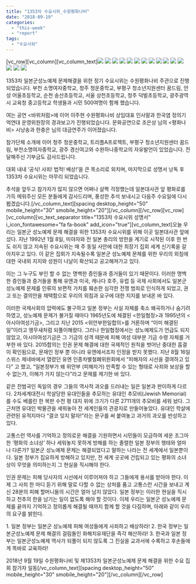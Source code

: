 ```yaml
---
title: "1353차 수요시위_수원평화나비"
date: "2018-09-19"
categories: 
  - "this-week"
  - "report"
tags: 
  - "수요시위"
---
```


\[vc\_row\]\[vc\_column\]\[vc\_column\_text\]![](https://r2.womenandwar.net/2018/09/1-300x199.jpg) [![](https://r2.womenandwar.net/2018/09/2-300x199.jpg)](https://r2.womenandwar.net/2018/09/2.jpg) [![](https://r2.womenandwar.net/2018/09/3-300x199.jpg)](https://r2.womenandwar.net/2018/09/3.jpg) [![](https://r2.womenandwar.net/2018/09/4-300x199.jpg)](https://r2.womenandwar.net/2018/09/4.jpg) [![](https://r2.womenandwar.net/2018/09/5-300x199.jpg)](https://r2.womenandwar.net/2018/09/5.jpg) [![](https://r2.womenandwar.net/2018/09/6-300x199.jpg)](https://r2.womenandwar.net/2018/09/6.jpg) [![](https://r2.womenandwar.net/2018/09/7-300x199.jpg)](https://r2.womenandwar.net/2018/09/7.jpg) [![](https://r2.womenandwar.net/2018/09/8-300x199.jpg)](https://r2.womenandwar.net/2018/09/8.jpg) [![](https://r2.womenandwar.net/2018/09/9-300x199.jpg)](https://r2.womenandwar.net/2018/09/9.jpg) [![](https://r2.womenandwar.net/2018/09/10-300x199.jpg)](https://r2.womenandwar.net/2018/09/10.jpg) [![](https://r2.womenandwar.net/2018/09/11-300x199.jpg)](https://r2.womenandwar.net/2018/09/11.jpg) [![](https://r2.womenandwar.net/2018/09/12-300x199.jpg)](https://r2.womenandwar.net/2018/09/12.jpg) [![](https://r2.womenandwar.net/2018/09/13-300x199.jpg)](https://r2.womenandwar.net/2018/09/13.jpg) [![](https://r2.womenandwar.net/2018/09/14-300x199.jpg)](https://r2.womenandwar.net/2018/09/14.jpg) [![](https://r2.womenandwar.net/2018/09/15-300x199.jpg)](https://r2.womenandwar.net/2018/09/15.jpg)

1353차 일본군성노예제 문제해결을 위한 정기 수요시위는 수원평화나비 주관으로 진행되었습니다. 부천 소명여자중학교, 청주 청운중학교, 부평구 청소년지원센터 꿈드림, 안성 어울초등학교, 순천 송산초등학교, 서울 상천초등학교, 청주 덕벌초등학교, 광주광역시 교육청 중고등학교 학생들과 시민 500여명이 함께 했습니다.

여는 공연 <바위처럼>에 이어 이주현 수원평화나비 상임대표 인사말과 한국염 정의기억연대 운영위원장의 경과보고가 진행되었습니다. 문화공연으로 조은상 님의 <평화나비> 시낭송과 한충은 님의 대금연주가 이어졌습니다.

참가단체 소개에 이어 청주 청운중학교, 트리플A프로젝트, 부평구 청소년지원센터 꿈드림, 부천소명여자중학교, 광주 경신여고와 수완하나중학교의 자유발언이 있었습니다. 전달해주신 기부금도 감사드립니다.

대회 내내 ‘공식! 사죄! 법적! 배상!’을 큰 목소리로 외치며, 마지막으로 성명서 낭독 후 1353차 수요시위는 마무리 되었습니다.

추석을 앞두고 참가자가 많지 않으면 어쩌나 살짝 걱정했는데 일본대사관 앞 평화로를 가득 메워주신 모든 분들에게 감사드리며, 풍성한 추석 보내시고 다음주 수요일에 다시 뵙겠습니다.\[/vc\_column\_text\]\[spacing desktop\_height="50" mobile\_height="30" smobile\_height="20"\]\[/vc\_column\]\[/vc\_row\]\[vc\_row\]\[vc\_column\]\[vc\_text\_separator title="1353차 수요시위 성명서" i\_icon\_fontawesome="fa fa-book" add\_icon="true"\]\[vc\_column\_text\]오늘 우리는 일본군 성노예제 문제 해결을 위한 1353차 수요시위를 위해 이곳 일본대사관 앞에 섰다. 지난 1992년 1월 8일, 미야자와 전 일본 총리의 방한을 계기로 시작된 이후 한 번도 쉬지 않고 지속된 수요시위는 매 주 동일 사안에 대한 최장기 집회 세계 신기록을 갈아치우고 있다. 이 같은 집회가 지속될수록 일본군 성노예제 문제를 위한 우리의 외침에 대한 국내외 지지와 성원이 나날이 확산되고 공고해져가고 있다.

이는 그 누구도 부인 할 수 없는 명백한 증인들과 증거들이 있기 때문이다. 이러한 명백한 증인들과 증거들을 통해 유엔과 미국, 캐나다 호주, 유럽 등 국제 사회에서도 일본군 성노예제 문제를 인류의 보편적 가치를 훼손한 심각한 전쟁 범죄로 인식하게 되었고, 권고 또는 결의안을 채택함으로 우리의 외침과 요구에 대한 지지를 보내온 바 있다.

이러한 국제사회의 압력에도 불구하고 일본 정부는 사실 자체를 축소 왜곡하거나 숨기려하였고, 성노예제 문제가 불거질 때마다 1965년도에 체결된 <한일협정>과 1995년의 <아시아여성기금>, 그리고 지난 2015 <위안부한일합의>를 거론하며 “이미 해결된 일”이라고 앵무새처럼 되풀이해왔다. 그러나 한일협정에서는 성노예제도가 언급도 되지 않았고, 아시아여성기금은 그 기금의 성격 때문에 피해 여성 대부분 기금 수령 자체를 거부한 바 있다. 2015합의는 인권 문제 해결에 대한 국제적인 원칙을 벗어난 중대한 흠결이 확인됨으로, 문재인 정부 뿐 아니라 유엔에서조차 인정을 받지 못했다. 지난 8월 16일 스위스 제네바에서 열렸던 유엔 인종차별철폐위원회에서 “피해자의 시선을 결여하고 있다” 고 했고, “일본정부가 왜 위안부 (피해자가) 만족할 수 있는 형태로 사죄와 보상을 할 수 없는가, 이해가 가지 않는다”라고 문제를 제기한 바 있다.

같은 전범국인 독일의 경우 그들의 역사적 과오를 드러내는 일은 일본과 판이하게 다르다. 2차세계대전시 학살당한 유대인들을 추모하는 유대인 추모비(Jewish Memorial)를 수도 베를린 한 복판 수천 평 대지 위에 크기가 다른 2711개의 추모비를 세워 놨다. 그 근처엔 유대인 박물관을 세워놓아 전 세계인들의 관광지로 만들어놓았다. 유대인 학살에 관련된 유적지마다 “결코 잊지 말자!”라는 문구를 써 붙여놓고 과거의 과오를 반성하고 있다.

고통스런 역사를 기억하고 정의로운 해결을 기원하면서 시민들이 모금하여 세운 조그마한 ‘평화의 소녀상’ 하나 세워놓지 못하게 방해를 하는 졸렬한 일본 정부의 행태와 얼마나 다른가? 일본군 성노예제 문제는 해결되었다고 말하는 나라는 전 세계에서 일본뿐이다. 일본 정부가 집요하게 방해하고 있지만, 전 세계 곳곳에 건립되고 있는 평화의 소녀상이 무엇을 의미하는지 그 현실을 직시해야 한다.

인권 문제는 피해 당사자의 시선에서 이루어져야 하고 그들에게 용서를 받아야 한다. 이제 그 사죄 한 마디 듣기 위해 말로 다할 수 없는 상처를 품고 고통스런 시간을 보내고 계신 28분의 피해 할머니들의 시간은 얼마 남지 않았다. 일본 정부는 이러한 현실을 직시하고 천추의 한을 남기는 일이 없도록 해야 할 것이다. 이제 우리는 일본군 성노예제 문제를 끝까지 기억하고 정의롭게 해결될 때까지 함께 할 것을 다짐하며, 아래와 같이 우리의 요구를 밝힌다.

1\. 일본 정부는 일본군 성노예제 피해 여성들에게 사죄하고 배상하라! 2. 한국 정부는 일본군성노예제 문제 해결의 걸림돌인 화해치유재단을 즉각 해산하라! 3. 한국과 일본 정부는 일본군성노예제 역사가 되풀이 되지 않도록 그 진실을 교과서에 수록하고 후손들에게 똑바로 교육하라!

2018년 9월 19일 수원평화나비 및 제1353차 일본군성노예제 문제 해결을 위한 수요 집회 참가자 일동\[/vc\_column\_text\]\[spacing desktop\_height="50" mobile\_height="30" smobile\_height="20"\]\[/vc\_column\]\[/vc\_row\]
